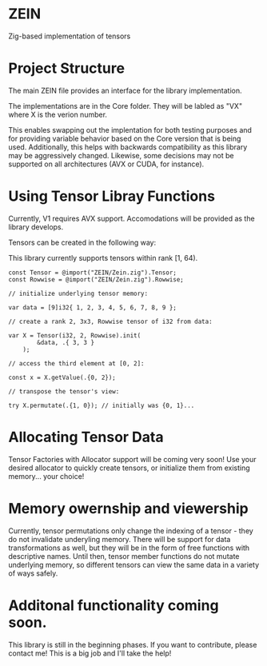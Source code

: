 # ZEIN
Zig-based implementation of tensors

# Project Structure
The main ZEIN file provides an interface for the library implementation.

The implementations are in the Core folder. They will be labled as "VX" where X is the verion number.

This enables swapping out the implentation for both testing purposes and for providing variable behavior based on the Core version that is being used.
Additionally, this helps with backwards compatibility as this library may be aggressively changed. Likewise, some decisions may not be supported on all 
architectures (AVX or CUDA, for instance).

# Using Tensor Libray Functions
Currently, V1 requires AVX support. Accomodations will be provided as the library develops.

Tensors can be created in the following way:

This library currently supports tensors within rank [1, 64). 

```
const Tensor = @import("ZEIN/Zein.zig").Tensor;
const Rowwise = @import("ZEIN/Zein.zig").Rowwise;

// initialize underlying tensor memory:

var data = [9]i32{ 1, 2, 3, 4, 5, 6, 7, 8, 9 };

// create a rank 2, 3x3, Rowwise tensor of i32 from data:

var X = Tensor(i32, 2, Rowwise).init(
        &data, .{ 3, 3 }
    );    

// access the third element at [0, 2]:

const x = X.getValue(.{0, 2});

// transpose the tensor's view:

try X.permutate(.{1, 0}); // initially was {0, 1}...

```

# Allocating Tensor Data
Tensor Factories with Allocator support will be coming very soon! Use your desired
allocator to quickly create tensors, or initialize them from existing memory...
your choice!

# Memory owernship and viewership
Currently, tensor permutations only change the indexing of a tensor - they do not
invalidate underyling memory. There will be support for data transformations as well,
but they will be in the form of free functions with descriptive names. Until then,
tensor member functions do not mutate underlying memory, so different tensors can
view the same data in a variety of ways safely.

# Additonal functionality coming soon.
This library is still in the beginning phases. If you want to contribute, please
contact me! This is a big job and I'll take the help!
